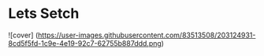 # Lets Setch

![cover] (https://user-images.githubusercontent.com/83513508/203124931-8cd5f5fd-1c9e-4e19-92c7-62755b887ddd.png)
